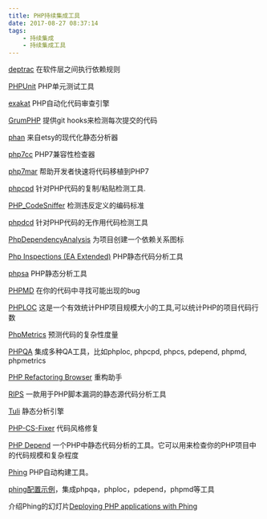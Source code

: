 ```yaml
---
title: PHP持续集成工具
date: 2017-08-27 08:37:14
tags:
    - 持续集成
    - 持续集成工具
---
```


[deptrac](https://github.com/sensiolabs-de/deptrac)
在软件层之间执行依赖规则

[PHPUnit](https://phpunit.de/)
PHP单元测试工具

[exakat](https://github.com/exakat/exakat)
PHP自动化代码审查引擎

[GrumPHP](https://github.com/phpro/grumphp)
提供git hooks来检测每次提交的代码

[phan](https://github.com/etsy/phan)
来自etsy的现代化静态分析器
<!--more-->
[php7cc](https://github.com/sstalle/php7cc)
PHP7兼容性检查器

[php7mar](https://github.com/Alexia/php7mar)
帮助开发者快速将代码移植到PHP7

[phpcpd](https://github.com/sebastianbergmann/phpcpd)
针对PHP代码的复制/粘贴检测工具.

[PHP_CodeSniffer](https://github.com/squizlabs/PHP_CodeSniffer)
检测违反定义的编码标准

[phpdcd](https://github.com/sebastianbergmann/phpdcd)
针对PHP代码的无作用代码检测工具

[PhpDependencyAnalysis](https://github.com/mamuz/PhpDependencyAnalysis)
为项目创建一个依赖关系图标

[Php Inspections (EA Extended)](https://github.com/kalessil/phpinspectionsea)
PHP静态代码分析工具

[phpsa](https://github.com/ovr/phpsa)
PHP静态分析工具

[PHPMD](https://phpmd.org/)
在你的代码中寻找可能出现的bug

[PHPLOC](http://github/sebastianbergmann/phploc) 
这是一个有效统计PHP项目规模大小的工具,可以统计PHP的项目代码行数

[PhpMetrics](https://github.com/Halleck45/PhpMetrics)
预测代码的复杂性度量

[PHPQA](https://github.com/EdgedesignCZ/phpqa)
集成多种QA工具，比如phploc, phpcpd, phpcs, pdepend, phpmd, phpmetrics

[PHP Refactoring Browser](https://github.com/QafooLabs/php-refactoring-browser)
重构助手

[RIPS](https://github.com/ripsscanner/rips)
一款用于PHP脚本漏洞的静态源代码分析工具

[Tuli](https://github.com/ircmaxell/Tuli)
静态分析引擎

[PHP-CS-Fixer](https://github.com/FriendsOfPHP/PHP-CS-Fixer)
代码风格修复

[PHP Depend](http://pdepend.org/)
一个PHP中静态代码分析的工具。它可以用来检查你的PHP项目中的代码规模和复杂程度

[Phing](https://www.phing.info/)
PHP自动构建工具。

[phing配置示例](https://github.com/cyub/slim-components/blob/master/build.xml)，集成phpqa，phploc，pdepend，phpmd等工具

介绍Phing的幻灯片[Deploying PHP applications with Phing](https://www.slideshare.net/michieltcs/deploying-php-applications-with-phing)